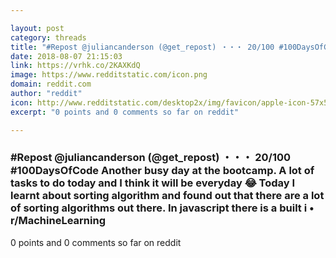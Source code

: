 ```yaml
---

layout: post
category: threads
title: "#Repost @juliancanderson (@get_repost) ・・・ 20/100 #100DaysOfCode Another busy day at the bootcamp. A lot of tasks to do today and I think it will be everyday :joy: Today I learnt about sorting algorithm and found out that there are a lot of sorting algorithms out there. In javascript there is a built i"
date: 2018-08-07 21:15:03
link: https://vrhk.co/2KAXKdQ
image: https://www.redditstatic.com/icon.png
domain: reddit.com
author: "reddit"
icon: http://www.redditstatic.com/desktop2x/img/favicon/apple-icon-57x57.png
excerpt: "0 points and 0 comments so far on reddit"

---
```


### #Repost @juliancanderson (@get_repost) ・・・ 20/100 #100DaysOfCode Another busy day at the bootcamp. A lot of tasks to do today and I think it will be everyday :joy: Today I learnt about sorting algorithm and found out that there are a lot of sorting algorithms out there. In javascript there is a built i • r/MachineLearning

0 points and 0 comments so far on reddit